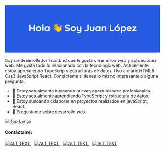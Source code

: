 ![me](https://github.com/Lopez089/lopez089/blob/main/header1.png?raw=true)

Soy un desarrollador FrontEnd que le gusta crear sitios web y aplicaciones web. Me gusta todo lo relacionado con la tecnología web. Actualmente estoy aprendiendo TypeScrip y estructuras de datos. Uso a diario HTML5 Css3 JavaScript React. Contáctame si tienes lo mismo interesante o alguna pregunta.

- 🔭 Estoy actualmente buscando nuevas oportunidades profesionales.
- 🌱 Estoy actualmente aprendiendo TypeScript y estructura de datos.
- 👯 Estoy buscando colaborar en proyectos realizados en javaScript, React.
- 💬 Preguntame sobre desarrollo web.

[![Top Langs](https://github-readme-stats.vercel.app/api/top-langs/?username=lopez089&layout=compact)]()

#### Contáctame:

 <a target="_blank"
         rel="noopener noreferrer"
         href="https://juan-lopez-87.firebaseapp.com/"
		 style="margin-right: 10px">
        <img alt="ALT TEXT" height="24" width="24"
             src="https://www.flaticon.es/svg/static/icons/svg/2572/2572526.svg">
      </a>
   <a target="_blank"
         rel="noopener noreferrer"
		 style="margin-right: 10px"
         href="https://www.linkedin.com/in/juanlopezaragon/
		 ">
        <img
		  	height="24" width="24" alt="ALT TEXT"
             src="https://www.flaticon.es/svg/static/icons/svg/174/174857.svg">
      </a>
   <a target="_blank"
         rel="noopener noreferrer"
		 style="margin-right: 10px"
         href="mailto:aragonlopezjuan87@gmail.com">
        <img alt="ALT TEXT"  width="24"
             src="https://www.flaticon.es/svg/static/icons/svg/526/526913.svg">
      </a>
  <a target="_blank"
         rel="noopener noreferrer"
         href="https://medium.com/@aragonlopezjuan87">
        <img alt="ALT TEXT" height="24" width="24"
             src="https://simpleicons.org/icons/medium.svg">
      </a>

